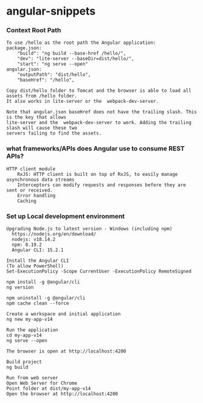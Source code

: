 # angular-snippets

### Context Root Path
    To use /hello as the root path the Angular application:
    package.json:
        "build": "ng build --base-href /hello/",
        "dev": "lite-server --baseDir=dist/hello/",
        "start": "ng serve --open"
    angular.json:
        "outputPath": "dist/hello",
        "baseHref": "/hello",
        
    Copy dist/hello folder to Tomcat and the browser is able to load all assets from /hello folder.
    It also works in lite-server or the  webpack-dev-server.

    Note that angular.json baseHref does not have the trailing slash. This is the key that allows
    lite-server and the  webpack-dev-server to work. Adding the trailing slash will cause these two
    servers failing to find the assets.
    
### what frameworks/APIs does Angular use to consume REST APIs?
    HTTP client module
        RxJS: HTTP client is built on top of RxJS, to easily manage asynchronous data streams
        Interceptors can modify requests and responses before they are sent or received.
        Error handling
        Caching
        
### Set up  Local development environment
    Upgrading Node.js to latest version - Windows (including npm)
      https://nodejs.org/en/download/
      nodejs: v18.14.2
      npm: 8.19.2
      Angular CLI: 15.2.1
      
    Install the Angular CLI
    (To allow PowerShell)
    Set-ExecutionPolicy -Scope CurrentUser -ExecutionPolicy RemoteSigned
    
    npm install -g @angular/cli
    ng version
    
    npm uninstall -g @angular/cli
    npm cache clean --force

    Create a workspace and initial application
    ng new my-app-v14
    
    Run the application
    cd my-app-v14
    ng serve --open

    The browser is open at http://localhost:4200
    
    Build project
    ng build
    
    Run from web server
    Open Web Server for Chrome
    Point folder at dist/my-app-v14
    Open the browser at http://localhost:4200

    
